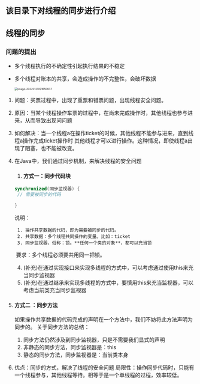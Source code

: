 ## 该目录下对线程的同步进行介绍

##  线程的同步

### 问题的提出

- 多个线程执行的不确定性引起执行结果的不稳定

- 多个线程对账本的共享，会造成操作的不完整性，会破坏数据

  <img src="D:\Program Files (x86)\JavaProject\2-Java高级部分\1-多线程\README.assets\image-20220121091650637-16427278254601.png" alt="image-20220121091650637" style="zoom:50%;" />

1. 问题：买票过程中，出现了重票和错票问题，出现线程安全问题。

2. 原因：当某个线程操作车票的过程中，在尚未完成操作时，其他线程也参与进来，从而导致出现问问题

3. 如何解决：当一个线程a在操作ticket的时候，其他线程不能参与进来，直到线程a操作完成ticket操作时
   其他线程才可以进行操作。这种情况，即使线程a出现了阻塞，也不能被改变。

4. 在Java中，我们通过同步机制，来解决线程的安全问题

    1. #### 方式一：同步代码块

   ```java
   synchronized(同步监视器) {
   	// 需要被同步的代码
   
   }
   ```

   说明：

    	1. 操作共享数据的代码，即为需要被同步的代码。
    	2. 共享数据：多个线程共同操作的变量。比如：ticket
    	3. 同步监视器，俗称：锁。**任何一个类的对象**，都可以充当锁

   ​          要求：多个线程必须要共用同一把锁。

    4. (补充)在通过实现接口来实现多线程的方式中，可以考虑通过使用this来充当同步监视器
    5. (补充)在通过继承来实现多线程的方式中，要慎用this来充当监视器，可以考虑当前类充当同步监视器



2. #### 方式二 ：同步方法

   如果操作共享数据的代码完成的声明在一个方法中，我们不妨将此方法声明为同步的。
   关于同步方法的总结：

    1. 同步方法仍然涉及到同步监视器，只是不需要我们显式的声明
    2. 非静态的同步方法，同步监视器是：this
    3. 静态的同步方法，同步监视器是：当前类本身

5. 优点：同步的方式，解决了线程的安全问题
   局限性：操作同步代码时，只能有一个线程参与，其他线程等待。相等于是一个单线程的过程，效率较低。